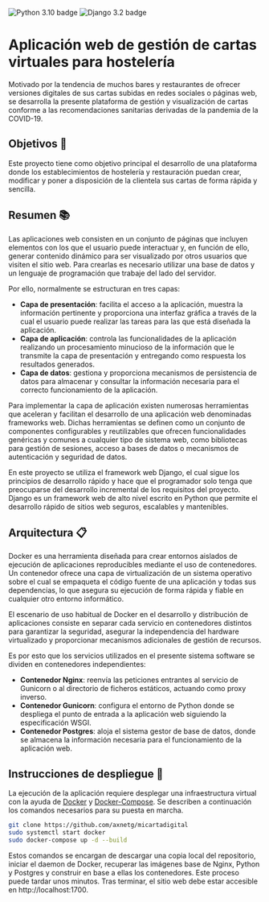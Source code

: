 ![Python 3.10 badge](https://img.shields.io/badge/python-3.10-brightgreen)
![Django 3.2 badge](https://img.shields.io/badge/django-3.2-brightgreen)

# Aplicación web de gestión de cartas virtuales para hostelería
Motivado por la tendencia de muchos bares y restaurantes de ofrecer versiones digitales de sus cartas subidas en redes sociales o páginas web, se desarrolla la presente plataforma de gestión y visualización de cartas conforme a las recomendaciones sanitarias derivadas de la pandemia de la COVID-19.

## Objetivos 🎯
Este proyecto tiene como objetivo principal el desarrollo de una plataforma donde los establecimientos de hostelería y restauración puedan crear, modificar y poner a disposición de la clientela sus cartas de forma rápida y sencilla.

## Resumen 📚
Las aplicaciones web consisten en un conjunto de páginas que incluyen elementos con los que el usuario puede interactuar y, en función de ello, generar contenido dinámico para ser visualizado por otros usuarios que visiten el sitio web. Para crearlas es necesario utilizar una base de datos y un lenguaje de programación que trabaje del lado del servidor.

Por ello, normalmente se estructuran en tres capas:
- **Capa de presentación**: facilita el acceso a la aplicación, muestra la información pertinente y proporciona una interfaz gráfica a través de la cual el usuario puede realizar las tareas para las que está diseñada la aplicación.
- **Capa de aplicación**: controla las funcionalidades de la aplicación realizando un procesamiento minucioso de la información que le transmite la capa de presentación y entregando como respuesta los resultados generados.
- **Capa de datos**: gestiona y proporciona mecanismos de persistencia de datos para almacenar y consultar la información necesaria para el correcto funcionamiento de la aplicación.

Para implementar la capa de aplicación existen numerosas herramientas que aceleran y facilitan el desarrollo de una aplicación web denominadas frameworks web. Dichas herramientas se definen como un conjunto de componentes configurables y reutilizables que ofrecen funcionalidades genéricas y comunes a cualquier tipo de sistema web, como bibliotecas para gestión de sesiones, acceso a bases de datos o mecanismos de autenticación y seguridad de datos.

En este proyecto se utiliza el framework web Django, el cual sigue los principios de desarrollo rápido y hace que el programador solo tenga que preocuparse del desarrollo incremental de los requisitos del proyecto. Django es un framework web de alto nivel escrito en Python que permite el desarrollo rápido de sitios web seguros, escalables y mantenibles.

## Arquitectura 📋
Docker es una herramienta diseñada para crear entornos aislados de ejecución de aplicaciones reproducibles mediante el uso de contenedores. Un contenedor ofrece una capa de virtualización de un sistema operativo sobre el cual se empaqueta el código fuente de una aplicación y todas sus dependencias, lo que asegura su ejecución de forma rápida y fiable en cualquier otro entorno informático.

El escenario de uso habitual de Docker en el desarrollo y distribución de aplicaciones consiste en separar cada servicio en contenedores distintos para garantizar la seguridad, asegurar la independencia del hardware virtualizado y proporcionar mecanismos adicionales de gestión de recursos.

Es por esto que los servicios utilizados en el presente sistema software se dividen en contenedores independientes:
- **Contenedor Nginx**: reenvía las peticiones entrantes al servicio de Gunicorn o al directorio de ficheros estáticos, actuando como proxy inverso.
- **Contenedor Gunicorn**: configura el entorno de Python donde se despliega el punto de entrada a la aplicación web siguiendo la especificación WSGI. 
- **Contenedor Postgres**: aloja el sistema gestor de base de datos, donde se almacena la información necesaria para el funcionamiento de la aplicación web.

## Instrucciones de despliegue 🚀
La ejecución de la aplicación requiere desplegar una infraestructura virtual con la ayuda de [Docker](https://docs.docker.com/engine/install/) y [Docker-Compose](https://docs.docker.com/compose/install/). Se describen a continuación los comandos necesarios para su puesta en marcha.

```bash
git clone https://github.com/axnetg/micartadigital
sudo systemctl start docker
sudo docker-compose up -d --build
```

Estos comandos se encargan de descargar una copia local del repositorio, iniciar el daemon de Docker, recuperar las imágenes base de Nginx, Python y Postgres y construir en base a ellas los contenedores. Este proceso puede tardar unos minutos. Tras terminar, el sitio web debe estar accesible en http://localhost:1700.
